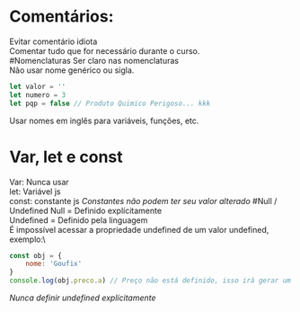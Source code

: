 # Comentários:
Evitar comentário idiota\
Comentar tudo que for necessário durante o curso.\
#Nomenclaturas
Ser claro nas nomenclaturas\
Não usar nome genérico ou sigla.
```javascript 
let valor = ''
let numero = 3
let pqp = false // Produto Quimico Perigoso... kkk
```
Usar nomes em inglês para variáveis, funções, etc.
# Var, let e const
Var: Nunca usar\
let: Variável js\
const: constante js *Constantes não podem ter seu valor alterado*
#Null / Undefined
Null = Definido explícitamente\
Undefined = Definido pela linguagem\
É impossível acessar a propriedade undefined de um valor undefined, exemplo:\
```javascript
const obj = {
    nome: 'Goufix'
}
console.log(obj.preco.a) // Preço não está definido, isso irá gerar um erro de console.
```
*Nunca definir undefined explícitamente*
